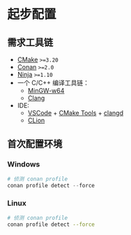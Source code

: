 # 起步配置

## 需求工具链

- [CMake](https://cmake.org/) `>=3.20`
- [Conan](https://conan.io/) `>=2.0`
- [Ninja](https://ninja-build.org/) `>=1.10`
- 一个 C/C++ 编译工具链：
  - [MinGW-w64](https://www.mingw-w64.org/)
  - [Clang](https://clang.llvm.org/)
- IDE:
  - [VSCode](https://code.visualstudio.com/) + [CMake Tools](https://marketplace.visualstudio.com/items?itemName=ms-vscode.cmake-tools) + [clangd](https://marketplace.visualstudio.com/items?itemName=llvm-vs-code-extensions.vscode-clangd)
  - [CLion](https://www.jetbrains.com/clion/)

## 首次配置环境

### Windows

```powershell
# 侦测 conan profile
conan profile detect --force
```

### Linux

```bash
# 侦测 conan profile
conan profile detect --force
```
